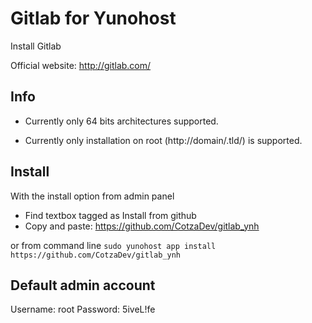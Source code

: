 Gitlab for Yunohost
============

Install Gitlab

Official website: <http://gitlab.com/>

Info
----

- Currently only 64 bits architectures supported.

- Currently only installation on root (http://domain/.tld/) is supported.

Install
-------
With the install option from admin panel
- Find textbox tagged as Install from github
- Copy and paste: https://github.com/CotzaDev/gitlab_ynh

or from command line `sudo yunohost app install https://github.com/CotzaDev/gitlab_ynh`

Default admin account
---------------------
Username: root 
Password: 5iveL!fe
